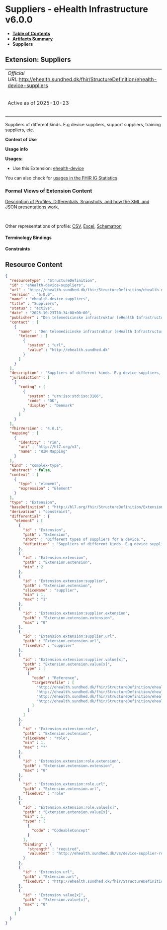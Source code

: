 # Suppliers - eHealth Infrastructure v6.0.0

* [**Table of Contents**](toc.md)
* [**Artifacts Summary**](artifacts.md)
* **Suppliers**

## Extension: Suppliers 

| | |
| :--- | :--- |
| *Official URL*:http://ehealth.sundhed.dk/fhir/StructureDefinition/ehealth-device-suppliers | *Version*:6.0.0 |
| Active as of 2025-10-23 | *Computable Name*:ehealth-device-suppliers |

Suppliers of different kinds. E.g device suppliers, support suppliers, training suppliers, etc.

**Context of Use**

**Usage info**

**Usages:**

* Use this Extension: [ehealth-device](StructureDefinition-ehealth-device.md)

You can also check for [usages in the FHIR IG Statistics](https://packages2.fhir.org/xig/dk.ehealth.sundhed.fhir.ig.core|current/StructureDefinition/ehealth-device-suppliers)

### Formal Views of Extension Content

 [Description of Profiles, Differentials, Snapshots, and how the XML and JSON presentations work](http://build.fhir.org/ig/FHIR/ig-guidance/readingIgs.html#structure-definitions). 

 

Other representations of profile: [CSV](StructureDefinition-ehealth-device-suppliers.csv), [Excel](StructureDefinition-ehealth-device-suppliers.xlsx), [Schematron](StructureDefinition-ehealth-device-suppliers.sch) 

#### Terminology Bindings

#### Constraints



## Resource Content

```json
{
  "resourceType" : "StructureDefinition",
  "id" : "ehealth-device-suppliers",
  "url" : "http://ehealth.sundhed.dk/fhir/StructureDefinition/ehealth-device-suppliers",
  "version" : "6.0.0",
  "name" : "ehealth-device-suppliers",
  "title" : "Suppliers",
  "status" : "active",
  "date" : "2025-10-23T10:34:08+00:00",
  "publisher" : "Den telemedicinske infrastruktur (eHealth Infrastructure)",
  "contact" : [
    {
      "name" : "Den telemedicinske infrastruktur (eHealth Infrastructure)",
      "telecom" : [
        {
          "system" : "url",
          "value" : "http://ehealth.sundhed.dk"
        }
      ]
    }
  ],
  "description" : "Suppliers of different kinds. E.g device suppliers, support suppliers, training suppliers, etc.",
  "jurisdiction" : [
    {
      "coding" : [
        {
          "system" : "urn:iso:std:iso:3166",
          "code" : "DK",
          "display" : "Denmark"
        }
      ]
    }
  ],
  "fhirVersion" : "4.0.1",
  "mapping" : [
    {
      "identity" : "rim",
      "uri" : "http://hl7.org/v3",
      "name" : "RIM Mapping"
    }
  ],
  "kind" : "complex-type",
  "abstract" : false,
  "context" : [
    {
      "type" : "element",
      "expression" : "Element"
    }
  ],
  "type" : "Extension",
  "baseDefinition" : "http://hl7.org/fhir/StructureDefinition/Extension",
  "derivation" : "constraint",
  "differential" : {
    "element" : [
      {
        "id" : "Extension",
        "path" : "Extension",
        "short" : "Different types of suppliers for a device.",
        "definition" : "Suppliers of different kinds. E.g device suppliers, support suppliers, training suppliers, etc."
      },
      {
        "id" : "Extension.extension",
        "path" : "Extension.extension",
        "min" : 2
      },
      {
        "id" : "Extension.extension:supplier",
        "path" : "Extension.extension",
        "sliceName" : "supplier",
        "min" : 1,
        "max" : "1"
      },
      {
        "id" : "Extension.extension:supplier.extension",
        "path" : "Extension.extension.extension",
        "max" : "0"
      },
      {
        "id" : "Extension.extension:supplier.url",
        "path" : "Extension.extension.url",
        "fixedUri" : "supplier"
      },
      {
        "id" : "Extension.extension:supplier.value[x]",
        "path" : "Extension.extension.value[x]",
        "type" : [
          {
            "code" : "Reference",
            "targetProfile" : [
              "http://ehealth.sundhed.dk/fhir/StructureDefinition/ehealth-organization",
              "http://ehealth.sundhed.dk/fhir/StructureDefinition/ehealth-practitioner",
              "http://ehealth.sundhed.dk/fhir/StructureDefinition/ehealth-patient",
              "http://ehealth.sundhed.dk/fhir/StructureDefinition/ehealth-relatedperson"
            ]
          }
        ]
      },
      {
        "id" : "Extension.extension:role",
        "path" : "Extension.extension",
        "sliceName" : "role",
        "min" : 1,
        "max" : "*"
      },
      {
        "id" : "Extension.extension:role.extension",
        "path" : "Extension.extension.extension",
        "max" : "0"
      },
      {
        "id" : "Extension.extension:role.url",
        "path" : "Extension.extension.url",
        "fixedUri" : "role"
      },
      {
        "id" : "Extension.extension:role.value[x]",
        "path" : "Extension.extension.value[x]",
        "min" : 1,
        "type" : [
          {
            "code" : "CodeableConcept"
          }
        ],
        "binding" : {
          "strength" : "required",
          "valueSet" : "http://ehealth.sundhed.dk/vs/device-supplier-roles"
        }
      },
      {
        "id" : "Extension.url",
        "path" : "Extension.url",
        "fixedUri" : "http://ehealth.sundhed.dk/fhir/StructureDefinition/ehealth-device-suppliers"
      },
      {
        "id" : "Extension.value[x]",
        "path" : "Extension.value[x]",
        "max" : "0"
      }
    ]
  }
}

```
